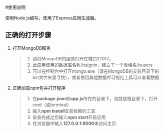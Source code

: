 #使用说明

使用Node.js编写，使用了Express应用生成器。

## 正确的打开步骤
1. 打开MongoDB服务
	>1. 请将MongoDB的服务打开在端口27017。
	>2. 此应用使用的数据库名称为signin，建立了一个表格名为users
	>3. 可以在控制台中打开mongo.exe（请在MongoDB的安装目录下的bin文件夹里寻找），或者使用其他数据库可视化工具可以查看数据

2. 正确加载npm包并打开程序
	>1. 在**package.json**和**app.js**所在的目录下，也就是根目录下，打开cmd（或terminal）
	>2. 输入**npm install**安装依赖的工具
	>3. 安装完成之后输入**npm start**开启应用
	>4. 在浏览器中输入**127.0.0.1:8000**来访问主页
